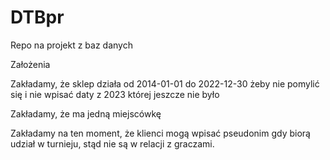 # DTBpr
Repo na projekt z baz danych

Założenia

Zakładamy, że sklep działa od 2014-01-01 do 2022-12-30
żeby nie pomylić się i nie wpisać daty z 2023 której jeszcze nie było

Zakładamy, że ma jedną miejscówkę

Zakładamy na ten moment, że klienci mogą wpisać pseudonim gdy biorą udział w turnieju, stąd nie są w relacji z graczami.











